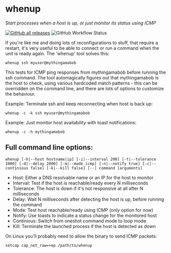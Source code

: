 # whenup
*Start processes when a host is up, or just monitor its status using ICMP*

[![GitHub all releases](https://img.shields.io/github/downloads/lkarlslund/whenup/total)](https://github.com/lkarlslund/whenup/releases) ![GitHub Workflow Status](https://img.shields.io/github/actions/workflow/status/lkarlslund/whenup/prerelease.yml?branch=main)

If you're like me and doing lots of reconfigurations to stuff, that require a restart, it's very useful to be able to connect or run a command when the unit is ready again. The 'whenup' tool solves this:

````
whenup ssh myuser@mythingamabob
````

This tests for ICMP ping responses from mythingamabob before running the ssh command. The tool automagically figures out that mythingamabob is the host to check, using various hardcoded match patterns - this can be overridden on the command line, and there are lots of options to customize the behaviour.

Example: Terminate ssh and keep reconnecting when host is back up:

````
whenup -c -k ssh myuser@mythingamabob
````

Example: Just monitor host availability with toast notifications:

````
whenup -c -h mythingamabob
````

## Full command line options:

````
whenup [-h|--host hostname|ip] [-i|--interval 200] [-t|--tolerance 1000] [-d|--delay 2000] [-m|--mode icmp] [-n|--notify true] [-c|--continious false] [-k|--kill false] [--] command [arguments]
````

* Host: Either a DNS resolvable name or an IP for the host to monitor
* Interval: Test if the host is reachable/ready every N milliseconds
* Tolerance: The host is down if it's not responsive at all after N milliseconds
* Delay: Wait N milliseconds after detecting the host is up, before running the command
* Mode: Test host reachable/ready using ICMP (only option for now)
* Notify: Use toasts to indicate a status change for the monitored host
* Continious: Switch from oneshot command mode to loop mode
* Kill: Terminate the launched process if the host is detected as down

On Linux you'll probably need to allow the binary to send ICMP packets:

````
setcap cap_net_raw=+ep /path/to/whenup
````

